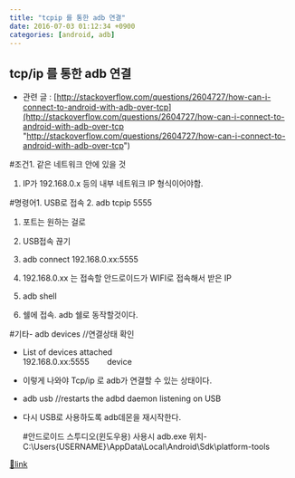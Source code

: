 ```yaml
---
title: "tcpip 를 통한 adb 연결"
date: 2016-07-03 01:12:34 +0900
categories: [android, adb]
---
```


tcp/ip 를 통한 adb 연결
------------------

- 관련 글 : [http://stackoverflow.com/questions/2604727/how-can-i-connect-to-android-with-adb-over-tcp](http://stackoverflow.com/questions/2604727/how-can-i-connect-to-android-with-adb-over-tcp "http://stackoverflow.com/questions/2604727/how-can-i-connect-to-android-with-adb-over-tcp")

#조건1. 같은 네트워크 안에 있을 것
1. IP가 192.168.0.x 등의 내부 네트워크 IP 형식이어야함.


  
#명령어1. USB로 접속
2. adb tcpip 5555
1. 포트는 원하는 걸로

4. USB접속 끊기
5. adb connect 192.168.0.xx:5555
1. 192.168.0.xx 는 접속할 안드로이드가 WIFI로 접속해서 받은 IP

7. adb shell
1. 쉘에 접속. adb 쉘로 동작할것이다.


#기타- adb devices //연결상태 확인
- List of devices attached  
192.168.0.xx:5555        device
- 이렇게 나와야 Tcp/ip 로 adb가 연결할 수 있는 상태이다.


- adb usb //restarts the adbd daemon listening on USB
- 다시 USB로 사용하도록 adb데몬을 재시작한다.


  &#xD;
#안드로이드 스투디오(윈도우용) 사용시 adb.exe 위치- C:\Users\{USERNAME}\AppData\Local\Android\Sdk\platform-tools




[🔗link](http://www.mins01.com/mh/tech/read/1020)